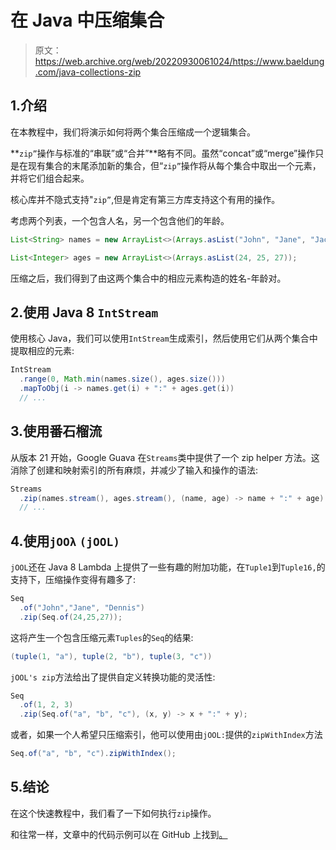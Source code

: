 # 在 Java 中压缩集合

> 原文：<https://web.archive.org/web/20220930061024/https://www.baeldung.com/java-collections-zip>

## 1.介绍

在本教程中，我们将演示如何将两个集合压缩成一个逻辑集合。

**`zip”`操作与标准的“串联”或“合并”**略有不同。虽然“concat”或“merge”操作只是在现有集合的末尾添加新的集合，但“`zip”`操作将从每个集合中取出一个元素，并将它们组合起来。

核心库并不隐式支持"`zip”`,但是肯定有第三方库支持这个有用的操作。

考虑两个列表，一个包含人名，另一个包含他们的年龄。

```java
List<String> names = new ArrayList<>(Arrays.asList("John", "Jane", "Jack", "Dennis"));

List<Integer> ages = new ArrayList<>(Arrays.asList(24, 25, 27));
```

压缩之后，我们得到了由这两个集合中的相应元素构造的姓名-年龄对。

## 2.使用 Java 8 `IntStream`

使用核心 Java，我们可以使用`IntStream`生成索引，然后使用它们从两个集合中提取相应的元素:

```java
IntStream
  .range(0, Math.min(names.size(), ages.size()))
  .mapToObj(i -> names.get(i) + ":" + ages.get(i))
  // ...
```

## 3.使用番石榴流

从版本 21 开始，Google Guava 在`Streams`类中提供了一个 zip helper 方法。这消除了创建和映射索引的所有麻烦，并减少了输入和操作的语法:

```java
Streams
  .zip(names.stream(), ages.stream(), (name, age) -> name + ":" + age)
  // ...
```

## 4.使用`jOOλ` `(jOOL)`

`jOOL`还在 Java 8 Lambda 上提供了一些有趣的附加功能，在`Tuple1`到`Tuple16,`的支持下，压缩操作变得有趣多了:

```java
Seq
  .of("John","Jane", "Dennis")
  .zip(Seq.of(24,25,27));
```

这将产生一个包含压缩元素`Tuples`的`Seq`的结果:

```java
(tuple(1, "a"), tuple(2, "b"), tuple(3, "c"))
```

`jOOL's zip`方法给出了提供自定义转换功能的灵活性:

```java
Seq
  .of(1, 2, 3)
  .zip(Seq.of("a", "b", "c"), (x, y) -> x + ":" + y);
```

或者，如果一个人希望只压缩索引，他可以使用由`jOOL:`提供的`zipWithIndex`方法

```java
Seq.of("a", "b", "c").zipWithIndex();
```

## 5.结论

在这个快速教程中，我们看了一下如何执行`zip`操作。

和往常一样，文章中的代码示例可以在 GitHub 上找到[。](https://web.archive.org/web/20221126224448/https://github.com/eugenp/tutorials/tree/master/guava-modules/guava-collections)